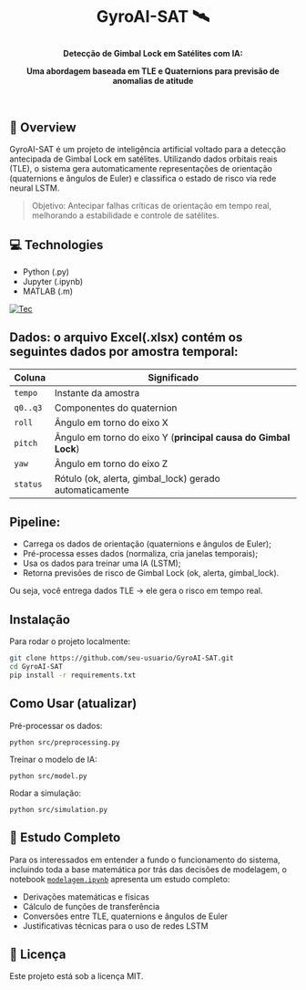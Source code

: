 <h1 align="center">GyroAI-SAT 🛰️<p></h1>

<div align="center">
  <strong>Detecção de Gimbal Lock em Satélites com IA:<p>Uma abordagem baseada em TLE e Quaternions para previsão de anomalias de atitude<p></strong><br> 
</div>

## 🔭 Overview

GyroAI-SAT é um projeto de inteligência artificial voltado para a detecção antecipada de Gimbal Lock em satélites. Utilizando dados orbitais reais (TLE), o sistema gera automaticamente representações de orientação (quaternions e ângulos de Euler) e classifica o estado de risco via rede neural LSTM.

> Objetivo: Antecipar falhas críticas de orientação em tempo real, melhorando a estabilidade e controle de satélites.

## 💻 Technologies

- Python (.py)
- Jupyter (.ipynb)
- MATLAB (.m)

[![Tec](https://skillicons.dev/icons?i=py,sklearn,tensorflow,matlab)](https://skillicons.dev)

## Dados: o arquivo Excel(.xlsx) contém os seguintes dados por amostra temporal:

| Coluna   | Significado                                                    |
| -------- | -------------------------------------------------------------- |
| `tempo`  | Instante da amostra                                            |
| `q0..q3` | Componentes do quaternion                                      |
| `roll`   | Ângulo em torno do eixo X                                      |
| `pitch`  | Ângulo em torno do eixo Y (**principal causa do Gimbal Lock**) |
| `yaw`    | Ângulo em torno do eixo Z                                      |
| `status` | Rótulo (ok, alerta, gimbal\_lock) gerado automaticamente       |

## Pipeline:

- Carrega os dados de orientação (quaternions e ângulos de Euler);
- Pré-processa esses dados (normaliza, cria janelas temporais);
- Usa os dados para treinar uma IA (LSTM);
- Retorna previsões de risco de Gimbal Lock (ok, alerta, gimbal_lock).

Ou seja, você entrega dados TLE → ele gera o risco em tempo real.

## Instalação
Para rodar o projeto localmente:
```bash
git clone https://github.com/seu-usuario/GyroAI-SAT.git
cd GyroAI-SAT
pip install -r requirements.txt
```

## Como Usar (atualizar)

Pré-processar os dados:

    python src/preprocessing.py

Treinar o modelo de IA:

    python src/model.py

Rodar a simulação:

    python src/simulation.py

## 📘 Estudo Completo
Para os interessados em entender a fundo o funcionamento do sistema, incluindo toda a base matemática por trás das decisões de modelagem, o notebook [`modelagem.ipynb`](https://colab.research.google.com/drive/14xkAJb2e-92LwjhuEXTaQgWPzdYtDk8e#scrollTo=Sch4abQETB08) apresenta um estudo completo:

- Derivações matemáticas e físicas
- Cálculo de funções de transferência
- Conversões entre TLE, quaternions e ângulos de Euler
- Justificativas técnicas para o uso de redes LSTM

## 📜 Licença

Este projeto está sob a licença MIT.
